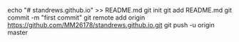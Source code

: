 echo "# standrews.github.io" >> README.md git init git add README.md git commit -m "first commit" git remote add origin https://github.com/MM26178/standrews.github.io.git git push -u origin master
